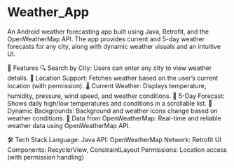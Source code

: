 # Weather_App
An Android weather forecasting app built using Java, Retrofit, and the OpenWeatherMap API. The app provides current and 5-day weather forecasts for any city, along with dynamic weather visuals and an intuitive UI.

📱 Features
🔍 Search by City: Users can enter any city to view weather details.
📍 Location Support: Fetches weather based on the user’s current location (with permission).
🌡️ Current Weather: Displays temperature, humidity, pressure, wind speed, and weather conditions.
📆 5-Day Forecast: Shows daily high/low temperatures and conditions in a scrollable list.
🌄 Dynamic Backgrounds: Background and weather icons change based on weather conditions.
📶 Data from OpenWeatherMap: Real-time and reliable weather data using OpenWeatherMap API.

🛠️ Tech Stack
Language: Java
API: OpenWeatherMap
Network: Retrofit
UI Components: RecyclerView, ConstraintLayout
Permissions: Location access (with permission handling)
